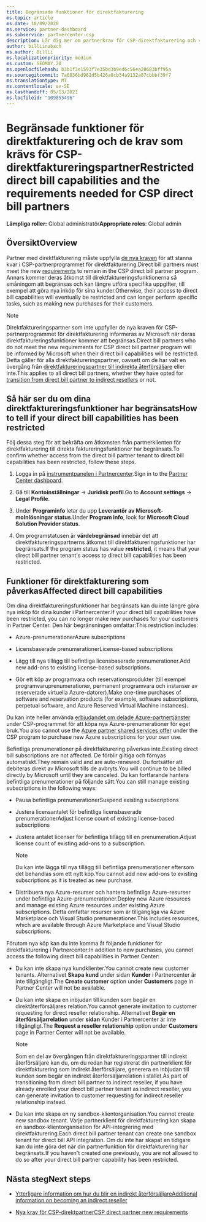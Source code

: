 ```yaml
---
title: Begränsade funktioner för direktfakturering
ms.topic: article
ms.date: 10/09/2020
ms.service: partner-dashboard
ms.subservice: partnercenter-csp
description: Lär dig mer om partnerkrav för CSP-direktfakturering och vad du kan göra för att undvika att funktioner begränsas. Ta reda på om dina funktioner har begränsats.
author: billLinzbach
ms.author: BillLi
ms.localizationpriority: medium
ms.custom: SEOMAY.20
ms.openlocfilehash: b3b1f3e1593f7e35bd3b9ed6c56ea28683bff95a
ms.sourcegitcommit: 7a6836bd962d5b426a8cb34a9132a87cbbbf39f7
ms.translationtype: MT
ms.contentlocale: sv-SE
ms.lasthandoff: 05/13/2021
ms.locfileid: "109855496"
---
```

# <a name="restricted-direct-bill-capabilities-and-the-requirements-needed-for-csp-direct-bill-partners"></a><span data-ttu-id="e40ce-104">Begränsade funktioner för direktfakturering och de krav som krävs för CSP-direktfaktureringspartner</span><span class="sxs-lookup"><span data-stu-id="e40ce-104">Restricted direct bill capabilities and the requirements needed for CSP direct bill partners</span></span>

<span data-ttu-id="e40ce-105">**Lämpliga roller:** Global administratör</span><span class="sxs-lookup"><span data-stu-id="e40ce-105">**Appropriate roles**: Global admin</span></span>

## <a name="overview"></a><span data-ttu-id="e40ce-106">Översikt</span><span class="sxs-lookup"><span data-stu-id="e40ce-106">Overview</span></span>

<span data-ttu-id="e40ce-107">Partner med direktfakturering måste uppfylla [de nya kraven](direct-partner-new-requirements.md) för att stanna kvar i CSP-partnerprogrammet för direktfakturering.</span><span class="sxs-lookup"><span data-stu-id="e40ce-107">Direct bill partners must meet the new [requirements](direct-partner-new-requirements.md) to remain in the CSP direct bill partner program.</span></span> <span data-ttu-id="e40ce-108">Annars kommer deras åtkomst till direktfaktureringsfunktionerna så småningom att begränsas och kan längre utföra specifika uppgifter, till exempel att göra nya inköp för sina kunder.</span><span class="sxs-lookup"><span data-stu-id="e40ce-108">Otherwise, their access to direct bill capabilities will eventually be restricted and can longer perform specific tasks, such as making new purchases for their customers.</span></span>

> [!Note]
> <span data-ttu-id="e40ce-109">Direktfaktureringspartner som inte uppfyller de nya kraven för CSP-partnerprogrammet för direktfakturering informeras av Microsoft när deras direktfaktureringsfunktioner kommer att begränsas.</span><span class="sxs-lookup"><span data-stu-id="e40ce-109">Direct bill partners who do not meet the new requirements for CSP direct bill partner program will be informed by Microsoft when their direct bill capabilities will be restricted.</span></span> <span data-ttu-id="e40ce-110">Detta gäller för alla direktfaktureringspartner, oavsett om de har valt en övergång från [direktfaktureringspartner till indirekta återförsäljare](transition-direct-to-indirect.md) eller inte.</span><span class="sxs-lookup"><span data-stu-id="e40ce-110">This applies to all direct bill partners, whether they have opted for [transition from direct bill partner to indirect resellers](transition-direct-to-indirect.md) or not.</span></span>  

## <a name="how-to-tell-if-your-direct-bill-capabilities-has-been-restricted"></a><span data-ttu-id="e40ce-111">Så här ser du om dina direktfaktureringsfunktioner har begränsats</span><span class="sxs-lookup"><span data-stu-id="e40ce-111">How to tell if your direct bill capabilities has been restricted</span></span>

<span data-ttu-id="e40ce-112">Följ dessa steg för att bekräfta om åtkomsten från partnerklienten för direktfakturering till direkta faktureringsfunktioner har begränsats.</span><span class="sxs-lookup"><span data-stu-id="e40ce-112">To confirm whether access from the direct bill partner tenant to direct bill capabilities has been restricted, follow these steps.</span></span>

1. <span data-ttu-id="e40ce-113">Logga in på [instrumentpanelen i Partnercenter](https://partner.microsoft.com/dashboard).</span><span class="sxs-lookup"><span data-stu-id="e40ce-113">Sign in to the [Partner Center dashboard](https://partner.microsoft.com/dashboard).</span></span>

2. <span data-ttu-id="e40ce-114">Gå till **Kontoinställningar**  ->  **Juridisk profil**.</span><span class="sxs-lookup"><span data-stu-id="e40ce-114">Go to **Account settings** -> **Legal Profile**.</span></span>

3. <span data-ttu-id="e40ce-115">Under **Programinfo** letar du upp **Leverantör av Microsoft-molnlösningar status**.</span><span class="sxs-lookup"><span data-stu-id="e40ce-115">Under **Program info**, look for **Microsoft Cloud Solution Provider status**.</span></span>

4. <span data-ttu-id="e40ce-116">Om programstatusen är **värdebegränsad** innebär det att direktfaktureringspartnerns åtkomst till direktfaktureringsfunktioner har begränsats.</span><span class="sxs-lookup"><span data-stu-id="e40ce-116">If the program status has value **restricted**, it means that your direct bill partner tenant's access to direct bill capabilities has been restricted.</span></span>

## <a name="affected-direct-bill-capabilities"></a><span data-ttu-id="e40ce-117">Funktioner för direktfakturering som påverkas</span><span class="sxs-lookup"><span data-stu-id="e40ce-117">Affected direct bill capabilities</span></span>

<span data-ttu-id="e40ce-118">Om dina direktfaktureringsfunktioner har begränsats kan du inte längre göra nya inköp för dina kunder i Partnercenter.</span><span class="sxs-lookup"><span data-stu-id="e40ce-118">If your direct bill capabilities have been restricted, you can no longer make new purchases for your customers in Partner Center.</span></span> <span data-ttu-id="e40ce-119">Den här begränsningen omfattar:</span><span class="sxs-lookup"><span data-stu-id="e40ce-119">This restriction includes:</span></span>

- <span data-ttu-id="e40ce-120">Azure-prenumerationer</span><span class="sxs-lookup"><span data-stu-id="e40ce-120">Azure subscriptions</span></span>

- <span data-ttu-id="e40ce-121">Licensbaserade prenumerationer</span><span class="sxs-lookup"><span data-stu-id="e40ce-121">License-based subscriptions</span></span>

- <span data-ttu-id="e40ce-122">Lägg till nya tillägg till befintliga licensbaserade prenumerationer.</span><span class="sxs-lookup"><span data-stu-id="e40ce-122">Add new add-ons to existing license-based subscriptions.</span></span>

- <span data-ttu-id="e40ce-123">Gör ett köp av programvara och reservationsprodukter (till exempel programvaruprenumerationer, permanent programvara och instanser av reserverade virtuella Azure-datorer).</span><span class="sxs-lookup"><span data-stu-id="e40ce-123">Make one-time purchases of software and reservation products (for example, software subscriptions, perpetual software, and Azure Reserved Virtual Machine instances).</span></span>

<span data-ttu-id="e40ce-124">Du kan inte heller använda [erbjudandet om delade Azure-partnertjänster](shared-services.md) under CSP-programmet för att köpa nya Azure-prenumerationer för eget bruk.</span><span class="sxs-lookup"><span data-stu-id="e40ce-124">You also cannot use the [Azure partner shared services offer](shared-services.md) under the CSP program to purchase new Azure subscriptions for your own use.</span></span>

<span data-ttu-id="e40ce-125">Befintliga prenumerationer på direktfakturering påverkas inte.</span><span class="sxs-lookup"><span data-stu-id="e40ce-125">Existing direct bill subscriptions are not affected.</span></span> <span data-ttu-id="e40ce-126">De förblir giltiga och förnyas automatiskt.</span><span class="sxs-lookup"><span data-stu-id="e40ce-126">They remain valid and are auto-renewed.</span></span> <span data-ttu-id="e40ce-127">Du fortsätter att debiteras direkt av Microsoft tills de avbryts.</span><span class="sxs-lookup"><span data-stu-id="e40ce-127">You will continue to be billed directly by Microsoft until they are canceled.</span></span> <span data-ttu-id="e40ce-128">Du kan fortfarande hantera befintliga prenumerationer på följande sätt:</span><span class="sxs-lookup"><span data-stu-id="e40ce-128">You can still manage existing subscriptions in the following ways:</span></span>

- <span data-ttu-id="e40ce-129">Pausa befintliga prenumerationer</span><span class="sxs-lookup"><span data-stu-id="e40ce-129">Suspend existing subscriptions</span></span>

- <span data-ttu-id="e40ce-130">Justera licensantalet för befintliga licensbaserade prenumerationer</span><span class="sxs-lookup"><span data-stu-id="e40ce-130">Adjust license count of existing license-based subscriptions</span></span>

- <span data-ttu-id="e40ce-131">Justera antalet licenser för befintliga tillägg till en prenumeration.</span><span class="sxs-lookup"><span data-stu-id="e40ce-131">Adjust license count of existing add-ons to a subscription.</span></span> 

    >[!Note]
    ><span data-ttu-id="e40ce-132">Du kan inte lägga till nya tillägg till befintliga prenumerationer eftersom det behandlas som ett nytt köp.</span><span class="sxs-lookup"><span data-stu-id="e40ce-132">You cannot add new add-ons to existing subscriptions as it is treated as new purchase.</span></span>

- <span data-ttu-id="e40ce-133">Distribuera nya Azure-resurser och hantera befintliga Azure-resurser under befintliga Azure-prenumerationer.</span><span class="sxs-lookup"><span data-stu-id="e40ce-133">Deploy new Azure resources and manage existing Azure resources under existing Azure subscriptions.</span></span> <span data-ttu-id="e40ce-134">Detta omfattar resurser som är tillgängliga via Azure Marketplace och Visual Studio prenumerationer.</span><span class="sxs-lookup"><span data-stu-id="e40ce-134">This includes resources, which are available through Azure Marketplace and Visual Studio subscriptions.</span></span>

<span data-ttu-id="e40ce-135">Förutom nya köp kan du inte komma åt följande funktioner för direktfakturering i Partnercenter:</span><span class="sxs-lookup"><span data-stu-id="e40ce-135">In addition to new purchases, you cannot access the following direct bill capabilities in Partner Center:</span></span>

- <span data-ttu-id="e40ce-136">Du kan inte skapa nya kundklienter.</span><span class="sxs-lookup"><span data-stu-id="e40ce-136">You cannot create new customer tenants.</span></span> <span data-ttu-id="e40ce-137">Alternativet **Skapa kund** under sidan **Kunder** i Partnercenter är inte tillgängligt.</span><span class="sxs-lookup"><span data-stu-id="e40ce-137">The **Create customer** option under **Customers** page in Partner Center will not be available.</span></span>

- <span data-ttu-id="e40ce-138">Du kan inte skapa en inbjudan till kunden som begär en direktåterförsäljares relation.</span><span class="sxs-lookup"><span data-stu-id="e40ce-138">You cannot generate invitation to customer requesting for direct reseller relationship.</span></span> <span data-ttu-id="e40ce-139">Alternativet **Begär en återförsäljarrelation** under **sidan** Kunder i Partnercenter är inte tillgängligt.</span><span class="sxs-lookup"><span data-stu-id="e40ce-139">The **Request a reseller relationship** option under **Customers** page in Partner Center will not be available.</span></span>

    >[!NOTE]
    ><span data-ttu-id="e40ce-140">Som en del av övergången från direktfaktureringspartner till indirekt återförsäljare kan du, om du redan har registrerat din partnerklient för direktfakturering som indirekt återförsäljare, generera en inbjudan till kunden som begär en indirekt återförsäljarrelation i stället.</span><span class="sxs-lookup"><span data-stu-id="e40ce-140">As part of transitioning from direct bill partner to indirect reseller, if you have already enrolled your direct bill partner tenant as indirect reseller, you can generate invitation to customer requesting for indirect reseller relationship instead.</span></span>

- <span data-ttu-id="e40ce-141">Du kan inte skapa en ny sandbox-klientorganisation.</span><span class="sxs-lookup"><span data-stu-id="e40ce-141">You cannot create new sandbox tenant.</span></span> <span data-ttu-id="e40ce-142">Varje partnerklient för direktfakturering kan skapa en sandbox-klientorganisation för API-integrering med direktfakturering.</span><span class="sxs-lookup"><span data-stu-id="e40ce-142">Each direct bill partner tenant can create one sandbox tenant for direct bill API integration.</span></span> <span data-ttu-id="e40ce-143">Om du inte har skapat en tidigare kan du inte göra det när din partnerfunktion för direktfakturering har begränsats.</span><span class="sxs-lookup"><span data-stu-id="e40ce-143">If you haven't created one previously, you are not allowed to do so after your direct bill partner capability has been restricted.</span></span>  

## <a name="next-steps"></a><span data-ttu-id="e40ce-144">Nästa steg</span><span class="sxs-lookup"><span data-stu-id="e40ce-144">Next steps</span></span>

- [<span data-ttu-id="e40ce-145">Ytterligare information om hur du blir en indirekt återförsäljare</span><span class="sxs-lookup"><span data-stu-id="e40ce-145">Additional information on becoming an indirect reseller</span></span>](https://assetsprod.microsoft.com/csp-directbill-to-indirect-transition.pdf)

- [<span data-ttu-id="e40ce-146">Nya krav för CSP-direktpartner</span><span class="sxs-lookup"><span data-stu-id="e40ce-146">CSP direct partner new requirements</span></span>](direct-partner-new-requirements.md)
